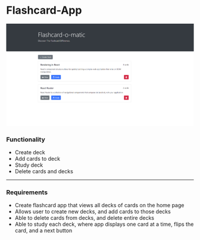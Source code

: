 # Flashcard-App

![Alt text](./images/siteView.PNG?raw=true "Optional Title")

### Functionality

- Create deck
- Add cards to deck
- Study deck
- Delete cards and decks

___

### Requirements

- Create flashcard app that views all decks of cards on the home page
- Allows user to create new decks, and add cards to those decks
- Able to delete cards from decks, and delete entire decks
- Able to study each deck, where app displays one card at a time, flips the card, and a next button
